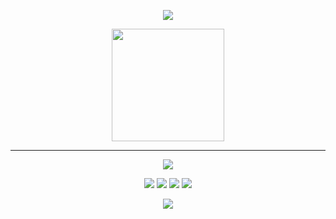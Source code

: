 
<p align="center"> 
<img src="https://discord.c99.nl/widget/theme-4/340626978313076747.png"/> 
</p>

<p align="center"> 
<img height="180em" src="https://github-readme-stats.vercel.app/api?username=rickjosee&show_icons=true&theme=tokyonight&include_all_commits=true&count_private=true"/> </p>
  
____
  
<p align="center"> <img src="https://github.com/rickjosee/rickjosee/blob/output/github-contribution-grid-snake.svg"/> </p>

<p align="center"> 

<img src="https://img.shields.io/badge/JavaScript-F7DF1E?style=for-the-badge&logo=javascript&logoColor=black"/> 
<img src="https://img.shields.io/badge/Node.js-43853D?style=for-the-badge&logo=node.js&logoColor=white"/> 
<img src="https://img.shields.io/badge/MongoDB-4EA94B?style=for-the-badge&logo=mongodb&logoColor=white"/>
<img src="https://img.shields.io/badge/GIT-E44C30?style=for-the-badge&logo=git&logoColor=white"/>

</p>

<p align="center"> 
  
<a href="https://dsc.gg/sawari">
<img src="https://img.shields.io/badge/Discord-7289DA?style=for-the-badge&logo=discord&logoColor=white"/>

</a>
</p>
